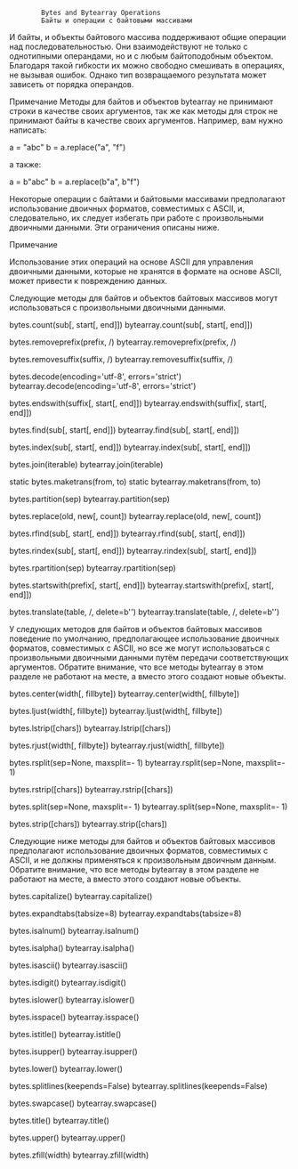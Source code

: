             Bytes and Bytearray Operations
            Байты и операции с байтовыми массивами

И байты, и объекты байтового массива поддерживают общие операции над последовательностью.
Они взаимодействуют не только с однотипными операндами, но и с любым байтоподобным
объектом. Благодаря такой гибкости их можно свободно смешивать в операциях, не вызывая
ошибок. Однако тип возвращаемого результата может зависеть от порядка операндов.

Примечание
Методы для байтов и объектов bytearray не принимают строки в качестве своих аргументов,
так же как методы для строк не принимают байты в качестве своих аргументов.
Например, вам нужно написать:

a = "abc"
b = a.replace("a", "f")

а также:

a = b"abc"
b = a.replace(b"a", b"f")

Некоторые операции с байтами и байтовыми массивами предполагают использование двоичных
форматов, совместимых с ASCII, и, следовательно, их следует избегать при работе с
произвольными двоичными данными. Эти ограничения описаны ниже.

Примечание

Использование этих операций на основе ASCII для управления двоичными данными, которые не
хранятся в формате на основе ASCII, может привести к повреждению данных.

Следующие методы для байтов и объектов байтовых массивов могут использоваться с
произвольными двоичными данными.

bytes.count(sub[, start[, end]])
bytearray.count(sub[, start[, end]])

bytes.removeprefix(prefix, /)
bytearray.removeprefix(prefix, /)

bytes.removesuffix(suffix, /)
bytearray.removesuffix(suffix, /)

bytes.decode(encoding='utf-8', errors='strict')
bytearray.decode(encoding='utf-8', errors='strict')

bytes.endswith(suffix[, start[, end]])
bytearray.endswith(suffix[, start[, end]])

bytes.find(sub[, start[, end]])
bytearray.find(sub[, start[, end]])

bytes.index(sub[, start[, end]])
bytearray.index(sub[, start[, end]])

bytes.join(iterable)
bytearray.join(iterable)

static bytes.maketrans(from, to)
static bytearray.maketrans(from, to)

bytes.partition(sep)
bytearray.partition(sep)

bytes.replace(old, new[, count])
bytearray.replace(old, new[, count])

bytes.rfind(sub[, start[, end]])
bytearray.rfind(sub[, start[, end]])

bytes.rindex(sub[, start[, end]])
bytearray.rindex(sub[, start[, end]])

bytes.rpartition(sep)
bytearray.rpartition(sep)

bytes.startswith(prefix[, start[, end]])
bytearray.startswith(prefix[, start[, end]])

bytes.translate(table, /, delete=b'')
bytearray.translate(table, /, delete=b'')

У следующих методов для байтов и объектов байтовых массивов поведение по умолчанию,
предполагающее использование двоичных форматов, совместимых с ASCII, но все же могут
использоваться с произвольными двоичными данными путём передачи соответствующих аргументов.
Обратите внимание, что все методы bytearray в этом разделе не работают на месте, а вместо
этого создают новые объекты.

bytes.center(width[, fillbyte])
bytearray.center(width[, fillbyte])

bytes.ljust(width[, fillbyte])
bytearray.ljust(width[, fillbyte])

bytes.lstrip([chars])
bytearray.lstrip([chars])

bytes.rjust(width[, fillbyte])
bytearray.rjust(width[, fillbyte])

bytes.rsplit(sep=None, maxsplit=- 1)
bytearray.rsplit(sep=None, maxsplit=- 1)

bytes.rstrip([chars])
bytearray.rstrip([chars])

bytes.split(sep=None, maxsplit=- 1)
bytearray.split(sep=None, maxsplit=- 1)

bytes.strip([chars])
bytearray.strip([chars])

Следующие ниже методы для байтов и объектов байтовых массивов предполагают использование
двоичных форматов, совместимых с ASCII, и не должны применяться к произвольным двоичным
данным. Обратите внимание, что все методы bytearray в этом разделе не работают на месте,
а вместо этого создают новые объекты.

bytes.capitalize()
bytearray.capitalize()

bytes.expandtabs(tabsize=8)
bytearray.expandtabs(tabsize=8)

bytes.isalnum()
bytearray.isalnum()

bytes.isalpha()
bytearray.isalpha()

bytes.isascii()
bytearray.isascii()

bytes.isdigit()
bytearray.isdigit()

bytes.islower()
bytearray.islower()

bytes.isspace()
bytearray.isspace()

bytes.istitle()
bytearray.istitle()

bytes.isupper()
bytearray.isupper()

bytes.lower()
bytearray.lower()

bytes.splitlines(keepends=False)
bytearray.splitlines(keepends=False)

bytes.swapcase()
bytearray.swapcase()

bytes.title()
bytearray.title()

bytes.upper()
bytearray.upper()

bytes.zfill(width)
bytearray.zfill(width)